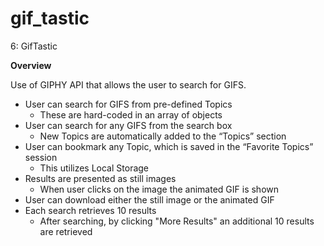 # gif_tastic
6: GifTastic

**Overview**

Use of GIPHY API that allows the user to search for GIFS.

* User can search for GIFS from pre-defined Topics
  * These are hard-coded in an array of objects
* User can search for any GIFS from the search box
  * New Topics are automatically added to the “Topics” section
* User can bookmark any Topic, which is saved in the “Favorite Topics” session
  * This utilizes Local Storage
* Results are presented as still images
  * When user clicks on the image the animated GIF is shown
* User can download either the still image or the animated GIF
* Each search retrieves 10 results
  * After searching, by clicking "More Results" an additional 10 results are retrieved
